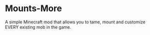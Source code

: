 # Mounts-More
A simple Minecraft mod that allows you to tame, mount and customize EVERY existing mob in the game.
